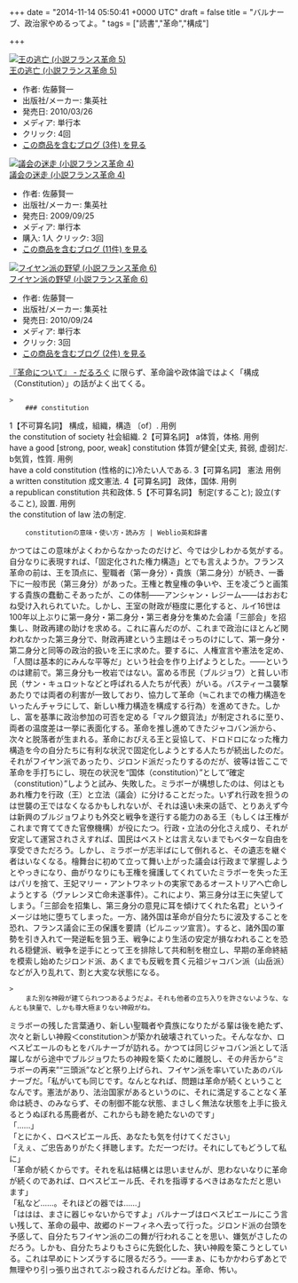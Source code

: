 
+++
date = "2014-11-14 05:50:41 +0000 UTC"
draft = false
title = "バルナーブ、政治家やめるってよ。"
tags = ["読書","革命","構成"]

+++
<div class="hatena-asin-detail"><a href="http://www.amazon.co.jp/exec/obidos/ASIN/408771344X/bestylesnet-22/"><img src="https://images-fe.ssl-images-amazon.com/images/I/51dvDXg%2B9qL._SL160_.jpg" class="hatena-asin-detail-image" alt="王の逃亡 (小説フランス革命 5)" title="王の逃亡 (小説フランス革命 5)"/></a><div class="hatena-asin-detail-info"><a href="http://www.amazon.co.jp/exec/obidos/ASIN/408771344X/bestylesnet-22/">王の逃亡 (小説フランス革命 5)</a><ul><li><span class="hatena-asin-detail-label">作者:</span> 佐藤賢一</li><li><span class="hatena-asin-detail-label">出版社/メーカー:</span> 集英社</li><li><span class="hatena-asin-detail-label">発売日:</span> 2010/03/26</li><li><span class="hatena-asin-detail-label">メディア:</span> 単行本</li><li> <span class="hatena-asin-detail-label">クリック</span>: 4回</li><li><a href="http://d.hatena.ne.jp/asin/408771344X/bestylesnet-22" target="_blank">この商品を含むブログ (3件) を見る</a></li></ul></div><div class="hatena-asin-detail-foot"></div></div><div class="hatena-asin-detail"><a href="http://www.amazon.co.jp/exec/obidos/ASIN/408771313X/bestylesnet-22/"><img src="https://images-fe.ssl-images-amazon.com/images/I/51ivfnVQKwL._SL160_.jpg" class="hatena-asin-detail-image" alt="議会の迷走 (小説フランス革命 4)" title="議会の迷走 (小説フランス革命 4)"/></a><div class="hatena-asin-detail-info"><a href="http://www.amazon.co.jp/exec/obidos/ASIN/408771313X/bestylesnet-22/">議会の迷走 (小説フランス革命 4)</a><ul><li><span class="hatena-asin-detail-label">作者:</span> 佐藤賢一</li><li><span class="hatena-asin-detail-label">出版社/メーカー:</span> 集英社</li><li><span class="hatena-asin-detail-label">発売日:</span> 2009/09/25</li><li><span class="hatena-asin-detail-label">メディア:</span> 単行本</li><li><span class="hatena-asin-detail-label">購入</span>: 1人 <span class="hatena-asin-detail-label">クリック</span>: 3回</li><li><a href="http://d.hatena.ne.jp/asin/408771313X/bestylesnet-22" target="_blank">この商品を含むブログ (11件) を見る</a></li></ul></div><div class="hatena-asin-detail-foot"></div></div><div class="hatena-asin-detail"><a href="http://www.amazon.co.jp/exec/obidos/ASIN/408771358X/bestylesnet-22/"><img src="https://images-fe.ssl-images-amazon.com/images/I/51ft3Y-0CNL._SL160_.jpg" class="hatena-asin-detail-image" alt="フイヤン派の野望 (小説フランス革命 6)" title="フイヤン派の野望 (小説フランス革命 6)"/></a><div class="hatena-asin-detail-info"><a href="http://www.amazon.co.jp/exec/obidos/ASIN/408771358X/bestylesnet-22/">フイヤン派の野望 (小説フランス革命 6)</a><ul><li><span class="hatena-asin-detail-label">作者:</span> 佐藤賢一</li><li><span class="hatena-asin-detail-label">出版社/メーカー:</span> 集英社</li><li><span class="hatena-asin-detail-label">発売日:</span> 2010/09/24</li><li><span class="hatena-asin-detail-label">メディア:</span> 単行本</li><li> <span class="hatena-asin-detail-label">クリック</span>: 3回</li><li><a href="http://d.hatena.ne.jp/asin/408771358X/bestylesnet-22" target="_blank">この商品を含むブログ (2件) を見る</a></li></ul></div><div class="hatena-asin-detail-foot"></div></div><a href="https://blog.daruyanagi.jp/entry/2014/03/04/231126">『革命について』 - だるろぐ</a> に限らず、革命論や政体論ではよく「構成（Constitution）」の話がよく出てくる。

    >
        ### constitution
1【不可算名詞】 構成，組織，構造 〔of〕.
用例		
the constitution of society 社会組織.
2【可算名詞】
a体質，体格.
用例		
have a good [strong, poor, weak] constitution 体質が健全[丈夫, 貧弱, 虚弱]だ.
b気質，性質.
用例		
have a cold constitution (性格的に)冷たい人である.
3【可算名詞】 憲法
用例		
a written constitution 成文憲法.
4【可算名詞】 政体，国体.
用例		
a republican constitution 共和政体.
5【不可算名詞】 制定(すること); 設立(すること), 設置.
用例		
the constitution of law 法の制定.


        constitutionの意味・使い方・読み方 | Weblio英和辞書
    
かつてはこの意味がよくわからなかったのだけど、今では少しわかる気がする。自分なりに表現すれば、「固定化された権力構造」とでも言えようか。フランス革命の前は、王を頂点に、聖職者（第一身分）・貴族（第二身分）が続き、一番下に一般市民（第三身分）があった。王権と教皇権の争いや、王を凌ごうと画策する貴族の蠢動こそあったが、この体制――アンシャン・レジーム――はおおむね受け入れられていた。しかし、王室の財政が極度に悪化すると、ルイ16世は100年以上ぶりに第一身分・第二身分・第三者身分を集めた会議「三部会」を招集し、財政再建の助けを求める。これに喜んだのが、これまで政治にほとんど関われなかった第三身分で、財政再建という主題はそっちのけにして、第一身分・第二身分と同等の政治的扱いを王に求めた。要するに、人権宣言や憲法を定め、「人間は基本的にみんな平等だ」という社会を作り上げようとした。――というのは建前で。第三身分も一枚岩ではない。富める市民（ブルジョワ）と貧しい市民（サン・キュロットなどと呼ばれる人たちが代表）がいる。バスティーユ襲撃あたりでは両者の利害が一致しており、協力して革命（≒これまでの権力構造をいったんチャラにして、新しい権力構造を構成する行為）を進めてきた。しかし、富を基準に政治参加の可否を定める「マルク銀貨法」が制定されるに至り、両者の温度差は一挙に表面化する。革命を推し進めてきたジャコバン派から、次々と脱落者が生まれる。革命におびえる王と妥協して、ドロドロになった権力構造を今の自分たちに有利な状況で固定化しようとする人たちが続出したのだ。それがフイヤン派であったり、ジロンド派だったりするのだが、彼等は皆ここで革命を手打ちにし、現在の状況を“国体（constitution）”として“確定（constitution）”しようと試み、失敗した。ミラボーが構想したのは、何はともあれ権力を行政（王）と立法（議会）に分けることだった。いずれ行政を担うのは世襲の王ではなくなるかもしれないが、それは遠い未来の話で、とりあえず今は新興のブルジョワよりも外交と戦争を遂行する能力のある王（もしくは王権がこれまで育ててきた官僚機構）が役にたつ。行政・立法の分化さえ成り、それが安定して運営されさえすれば、国民はベストとは言えないまでもベターな自由を享受できただろう。しかし、ミラボーが志半ばにして倒れると、その遺志を継ぐ者はいなくなる。檜舞台に初めて立って舞い上がった議会は行政まで掌握しようとやっきになり、曲がりなりにも王権を擁護してくれていたミラボーを失った王はパリを捨て、王妃マリー・アントワネットの実家であるオーストリアへ亡命しようとする（ヴァレンヌ亡命未遂事件）。これにより、第三身分は王に失望してしまう。「三部会を招集し、第三身分の意見に耳を傾けてくれた名君」というイメージは地に堕ちてしまった。一方、諸外国は革命が自分たちに波及することを恐れ、フランス議会に王の保護を要請（ピルニッツ宣言）。すると、諸外国の軍勢を引き入れて一発逆転を狙う王、戦争により生活の安定が損なわれることを恐れる穏健派、戦争を逆手にとって王を排除して共和制を樹立し、早期の革命終結を模索し始めたジロンド派、あくまでも反戦を貫く元祖ジャコバン派（山岳派）などが入り乱れて、割と大変な状態になる。

    >
        また別な神殿が建てられつつあるようだよ。それも他者の立ち入りを許さないような、なんとも狭量で、しかも尊大極まりない神殿がね。

    
ミラボーの残した言葉通り、新しい聖職者や貴族になりたがる輩は後を絶たず、次々と新しい神殿＜constitution＞が築かれ破壊されていった。そんななか、ロベスピエールのもとをバルナーブが訪れる。かつては同じジャコバン派として活躍しながら途中でブルジョワたちの神殿を築くために離脱し、その弁舌から“ミラボーの再来”“三頭派”などと祭り上げられ、フイヤン派を率いていたあのバルナーブだ。「私がいても同じです。なんとなれば、問題は革命が続くということなんです。憲法があり、法治国家があるというのに、それに満足することなく革命は続き、のみならず、その制御不能な状態、まさしく無法な状態を上手に扱えるとうぬぼれる馬鹿者が、これからも跡を絶たないのです」<br/>
「……」<br/>
「とにかく、ロベスピエール氏、あなたも気を付けてください」<br/>
「えぇ、ご忠告ありがたく拝聴します。ただ一つだけ。それにしてもどうして私に」<br/>
「革命が続くからです。それを私は結構とは思いませんが、思わないなりに革命が続くのであれば、ロベスピエール氏、それを指導するべきはあなただと思います」<br/>
「私など……。それほどの器では……」<br/>
「ははは、まさに器じゃないからですよ」バルナーブはロベスピエールにこう言い残して、革命の最中、故郷のドーフィネへ去って行った。ジロンド派の台頭を予感して、自分たちフイヤン派の二の舞が行われることを思い、嫌気がさしたのだろう。しかも、自分たちよりもさらに先鋭化した、狭い神殿を築こうとしている。これは早めにトンズラするに限るだろう。――まぁ、にもかかわらずあとで無理やり引っ張り出されてぶっ殺されるんだけどね。革命、怖い。


